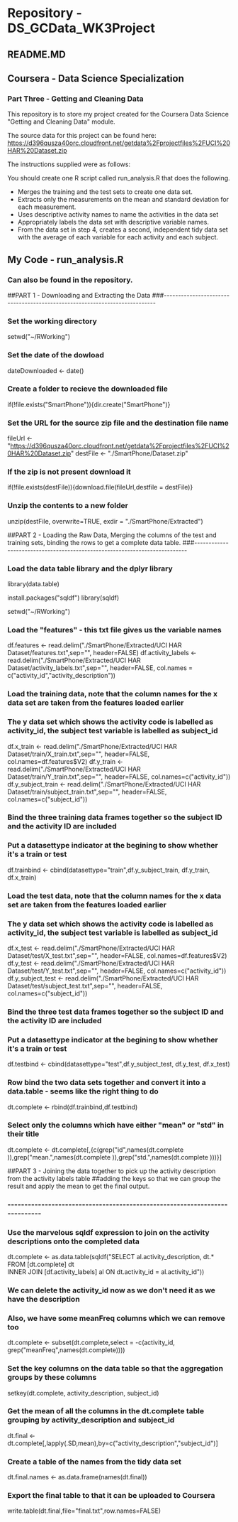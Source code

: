 # Repository - DS_GCData_WK3Project
## README.MD

## Coursera - Data Science Specialization
###  Part Three - Getting and Cleaning Data

This repository is to store my project created for the Coursera Data Science "Getting and Cleaning Data" module.

The source data for this project can be found here:
https://d396qusza40orc.cloudfront.net/getdata%2Fprojectfiles%2FUCI%20HAR%20Dataset.zip 

The instructions supplied were as follows:

You should create one R script called run_analysis.R that does the following. 
* Merges the training and the test sets to create one data set.
* Extracts only the measurements on the mean and standard deviation for each measurement. 
* Uses descriptive activity names to name the activities in the data set
* Appropriately labels the data set with descriptive variable names. 
* From the data set in step 4, creates a second, independent tidy data set with the average of each variable for each activity and each subject.

## My Code - run_analysis.R
### Can also be found in the repository.

##PART 1 - Downloading and Extracting the Data
###---------------------------------------------------------------------------

### Set the working directory
setwd("~/RWorking")

### Set the date of the dowload
dateDownloaded <- date()

### Create a folder to recieve the downloaded file
if(!file.exists("SmartPhone")){dir.create("SmartPhone")}

### Set the URL for the source zip file and the destination file name
fileUrl <- "https://d396qusza40orc.cloudfront.net/getdata%2Fprojectfiles%2FUCI%20HAR%20Dataset.zip"
destFile <- "./SmartPhone/Dataset.zip"

### If the zip is not present download it
if(!file.exists(destFile)){download.file(fileUrl,destfile = destFile)}

### Unzip the contents to a new folder
unzip(destFile, overwrite=TRUE, exdir = "./SmartPhone/Extracted")

##PART 2 - Loading the Raw Data, Merging the columns of the test and training sets, binding the rows to get a complete data table.
###---------------------------------------------------------------------------

### Load the data table library and the dplyr library
library(data.table)

install.packages("sqldf")
library(sqldf)

setwd("~/RWorking")

### Load the "features" - this txt file gives us the variable names
df.features <- read.delim("./SmartPhone/Extracted/UCI HAR Dataset/features.txt",sep="", header=FALSE)
df.activity_labels <- read.delim("./SmartPhone/Extracted/UCI HAR Dataset/activity_labels.txt",sep="", header=FALSE, col.names = c("activity_id","activity_description"))

### Load the training data, note that the column names for the x data set are taken from the features loaded earlier
### The y data set which shows the activity code is labelled as activity_id, the subject test variable is labelled as subject_id
df.x_train <- read.delim("./SmartPhone/Extracted/UCI HAR Dataset/train/X_train.txt",sep="", header=FALSE, col.names=df.features$V2)
df.y_train <- read.delim("./SmartPhone/Extracted/UCI HAR Dataset/train/Y_train.txt",sep="", header=FALSE, col.names=c("activity_id"))
df.y_subject_train <- read.delim("./SmartPhone/Extracted/UCI HAR Dataset/train/subject_train.txt",sep="", header=FALSE, col.names=c("subject_id"))

### Bind the three training data frames together so the subject ID and the activity ID are included
### Put a datasettype indicator at the begining to show whether it's a train or test
df.trainbind <- cbind(datasettype="train",df.y_subject_train, df.y_train, df.x_train)

### Load the test data, note that the column names for the x data set are taken from the features loaded earlier
### The y data set which shows the activity code is labelled as activity_id, the subject test variable is labelled as subject_id
df.x_test <- read.delim("./SmartPhone/Extracted/UCI HAR Dataset/test/X_test.txt",sep="", header=FALSE, col.names=df.features$V2)
df.y_test <- read.delim("./SmartPhone/Extracted/UCI HAR Dataset/test/Y_test.txt",sep="", header=FALSE, col.names=c("activity_id"))
df.y_subject_test <- read.delim("./SmartPhone/Extracted/UCI HAR Dataset/test/subject_test.txt",sep="", header=FALSE, col.names=c("subject_id"))

### Bind the three test data frames together so the subject ID and the activity ID are included
### Put a datasettype indicator at the begining to show whether it's a train or test
df.testbind <- cbind(datasettype="test",df.y_subject_test, df.y_test, df.x_test)

### Row bind the two data sets together and convert it into a data.table - seems like the right thing to do
dt.complete <- rbind(df.trainbind,df.testbind)

### Select only the columns which have either "mean" or "std" in their title
dt.complete <- dt.complete[,{c(grep("id",names(dt.complete )),grep("mean.",names(dt.complete )),grep("std.",names(dt.complete )))}]

##PART 3 - Joining the data together to pick up the activity description from the activity labels table
##adding the keys so that we can group the result and apply the mean to get the final output.

### ---------------------------------------------------------------------------
### Use the marvelous sqldf expression to join on the activity descriptions onto the completed data
dt.complete <- as.data.table(sqldf("SELECT al.activity_description, dt.* 
        FROM [dt.complete] dt  
            INNER JOIN [df.activity_labels] al
            ON dt.activity_id = al.activity_id"))

### We can delete the activity_id now as we don't need it as we have the description
### Also, we have some meanFreq columns which we can remove too
dt.complete <- subset(dt.complete,select = -c(activity_id, grep("meanFreq",names(dt.complete))))

### Set the key columns on the data table so that the aggregation groups by these columns
setkey(dt.complete, activity_description, subject_id)

### Get the mean of all the columns in the dt.complete table grouping by activity_description and subject_id
dt.final <- dt.complete[,lapply(.SD,mean),by=c("activity_description","subject_id")]

### Create a table of the names from the tidy data set
dt.final.names <- as.data.frame(names(dt.final))

### Export the final table to that it can be uploaded to Coursera
write.table(dt.final,file="final.txt",row.names=FALSE)


